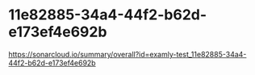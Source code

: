 # 11e82885-34a4-44f2-b62d-e173ef4e692b
https://sonarcloud.io/summary/overall?id=examly-test_11e82885-34a4-44f2-b62d-e173ef4e692b
